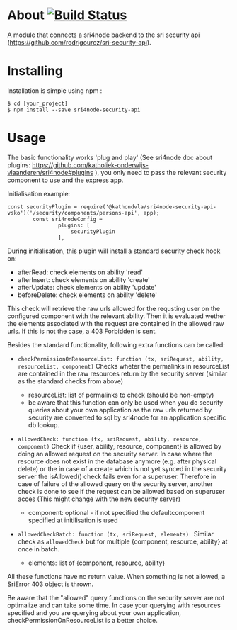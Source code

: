 # About [![Build Status](https://travis-ci.org/rodrigouroz/sri4node-security-api.svg?branch=master)](https://travis-ci.org/rodrigouroz/sri4node-security-api)

A module that connects a sri4node backend to the sri security api (https://github.com/rodrigouroz/sri-security-api).

# Installing

Installation is simple using npm :

    $ cd [your_project]
    $ npm install --save sri4node-security-api

# Usage

The basic functionality works 'plug and play' (See sri4node doc about plugins: https://github.com/katholiek-onderwijs-vlaanderen/sri4node#plugins ), you only need to pass the relevant security component to use and the express app. 

Initialisation example:
```
const securityPlugin = require('@kathondvla/sri4node-security-api-vsko')('/security/components/persons-api', app);
		const sri4nodeConfig = 
	            plugins: [
	            	securityPlugin
	            ],
```
During initialisation, this plugin will install a standard security check hook on:

- afterRead: check elements on ability 'read'
- afterInsert: check elements on ability 'create'
- afterUpdate: check elements on ability 'update'
- beforeDelete: check elements on ability 'delete'

This check will retrieve the raw urls allowed for the requsting user on the configured component with the relevant ability. Then it is evaluated wether the elements associated with the request are contained in the allowed raw urls. If this is not the case, a 403 Forbidden is sent.

Besides the standard functionality, following extra functions can be called:

- `checkPermissionOnResourceList: function (tx, sriRequest, ability, resourceList, component)` Checks wheter the permalinks in resourceList are contained in the raw resources return by the security server (similar as the standard checks from above)
    - resourceList: list of permalinks to check (should be non-empty)
    - be aware that this function can only be used when you do security queries about your own application as the raw urls returned by security are converted to sql by sri4node for an application specific db lookup.

- `allowedCheck: function (tx, sriRequest, ability, resource, component)` Check if {user, ability, resource, component} is allowed by doing an allowed request on the security server. In case where the resource does not exist in the database anymore (e.g. after physical delete) or the in case of a create which is not yet synced in the security server the isAllowed() check fails even for a superuser. Therefore in case of failure of the allowed query on the security server, another check is done to see if the request can be allowed based on superuser acces (This might change with the new security server)
    - component: optional - if not specified the defaultcomponent specified at initilisation is used
- `allowedCheckBatch: function (tx, sriRequest, elements) ` Similar check as `allowedCheck` but for multiple {component, resource, ability} at once in batch.
    - elements: list of {component, resource, ability}

All these functions have no return value. When something is not allowed, a SriError 403 object is thrown.

Be aware that the "allowed" query functions on the security server are not optimalize and can take some time. In case your querying with resources specified and you are querying about your own application, checkPermissionOnResourceList is a better choice.

